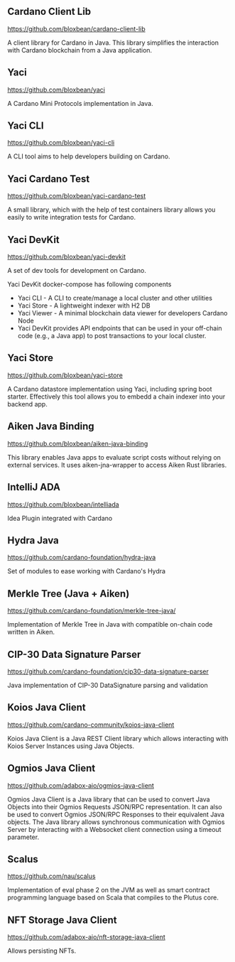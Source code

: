 ## Cardano Client Lib

https://github.com/bloxbean/cardano-client-lib

A client library for Cardano in Java. This library simplifies the interaction with Cardano blockchain from a Java application.

## Yaci

https://github.com/bloxbean/yaci

A Cardano Mini Protocols implementation in Java.

## Yaci CLI

https://github.com/bloxbean/yaci-cli

A CLI tool aims to help developers building on Cardano.

## Yaci Cardano Test

https://github.com/bloxbean/yaci-cardano-test

A small library, which with the help of test containers library allows you easily to write integration tests for Cardano.

## Yaci DevKit

https://github.com/bloxbean/yaci-devkit

A set of dev tools for development on Cardano.

Yaci DevKit docker-compose has following components

- Yaci CLI - A CLI to create/manage a local cluster and other utilities
- Yaci Store - A lightweight indexer with H2 DB
- Yaci Viewer - A minimal blockchain data viewer for developers Cardano Node
- Yaci DevKit provides API endpoints that can be used in your off-chain code (e.g., a Java app) to post transactions to your local cluster.

## Yaci Store

https://github.com/bloxbean/yaci-store

A Cardano datastore implementation using Yaci, including spring boot starter. Effectively this tool allows you to embedd a chain indexer into your backend app.

## Aiken Java Binding

https://github.com/bloxbean/aiken-java-binding

This library enables Java apps to evaluate script costs without relying on external services. It uses aiken-jna-wrapper to access Aiken Rust libraries.

## IntelliJ ADA

https://github.com/bloxbean/intelliada

Idea Plugin integrated with Cardano

## Hydra Java

https://github.com/cardano-foundation/hydra-java

Set of modules to ease working with Cardano's Hydra

## Merkle Tree (Java + Aiken)

https://github.com/cardano-foundation/merkle-tree-java/

Implementation of Merkle Tree in Java with compatible on-chain code written in Aiken.

## CIP-30 Data Signature Parser

https://github.com/cardano-foundation/cip30-data-signature-parser

Java implementation of CIP-30 DataSignature parsing and validation

## Koios Java Client

https://github.com/cardano-community/koios-java-client

Koios Java Client is a Java REST Client library which allows interacting with Koios Server Instances using Java Objects.

## Ogmios Java Client

https://github.com/adabox-aio/ogmios-java-client

Ogmios Java Client is a Java library that can be used to convert Java Objects into their Ogmios Requests JSON/RPC representation. It can also be used to convert Ogmios JSON/RPC Responses to their equivalent Java objects.
The Java library allows synchronous communication with Ogmios Server by interacting with a Websocket client connection using a timeout parameter.

## Scalus

https://github.com/nau/scalus

Implementation of eval phase 2 on the JVM as well as smart contract programming language based on Scala that compiles to the Plutus core.

## NFT Storage Java Client

https://github.com/adabox-aio/nft-storage-java-client 

Allows persisting NFTs.
